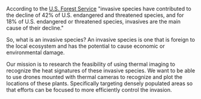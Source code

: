 According to the [U.S. Forest Service][1] "invasive  species have contributed to the decline of 42% of U.S. endangered and threatened species, and for 18% of U.S. endangered or threatened species, invasives are the main cause of their decline."

So, what is an invasive species? An invasive species is one that is foreign to the local ecosystem and has the potential to cause economic or environmental damage.

Our mission is to research the feasibility of using thermal imaging to recognize the heat signatures of these invasive species. We want to be able to use drones mounted with thermal cameras to recognize and plot the locations of these plants. Specifically targeting densely populated areas so that efforts can be focused to more efficiently control the invasion. 

[1]: https://www.fs.fed.us/wildflowers/invasives/index.shtml